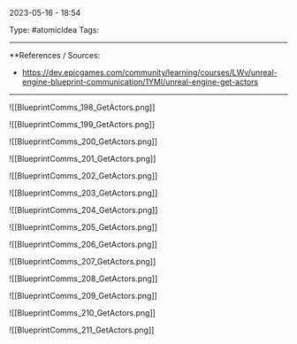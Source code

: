 2023-05-16 - 18:54

Type: #atomicIdea 
Tags: 

---
**References  / Sources:
- https://dev.epicgames.com/community/learning/courses/LWv/unreal-engine-blueprint-communication/1YMl/unreal-engine-get-actors

---
![[BlueprintComms_198_GetActors.png]]

![[BlueprintComms_199_GetActors.png]]

![[BlueprintComms_200_GetActors.png]]

![[BlueprintComms_201_GetActors.png]]

![[BlueprintComms_202_GetActors.png]]

![[BlueprintComms_203_GetActors.png]]

![[BlueprintComms_204_GetActors.png]]

![[BlueprintComms_205_GetActors.png]]

![[BlueprintComms_206_GetActors.png]]

![[BlueprintComms_207_GetActors.png]]

![[BlueprintComms_208_GetActors.png]]

![[BlueprintComms_209_GetActors.png]]

![[BlueprintComms_210_GetActors.png]]

![[BlueprintComms_211_GetActors.png]]